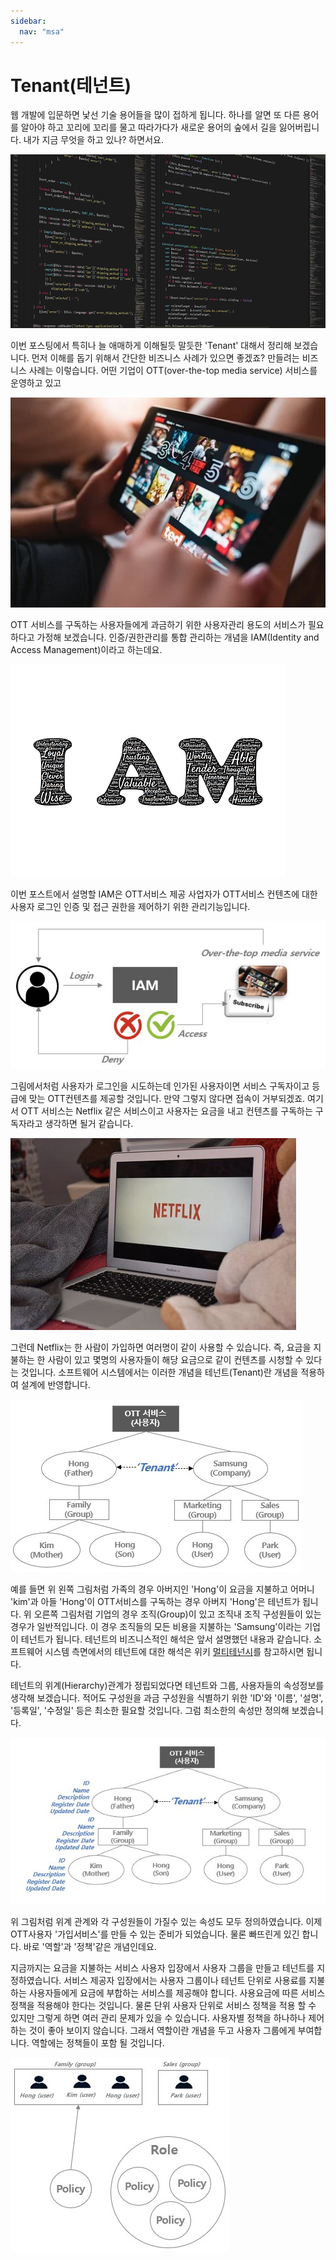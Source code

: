 ```yaml
---
sidebar:
  nav: "msa"
---
```


# Tenant(테넌트)

웹 개발에 입문하면 낯선 기술 용어들을 많이 접하게 됩니다.
하나를 알면 또 다른 용어를 알아야 하고 꼬리에 꼬리를 물고 따라가다가 
새로운 용어의 숲에서 길을 잃어버립니다. 
내가 지금 무엇을 하고 있나? 하면서요.

![sourcecode](/assets/images/tenant/sourcecode.jpg)

이번 포스팅에서 특히나 늘 애매하게 이해될듯 말듯한 'Tenant' 대해서 정리해 보겠습니다.
먼저 이해를 돕기 위해서 간단한 비즈니스 사례가 있으면 좋겠죠?
만들려는 비즈니스 사례는 이렇습니다.
어떤 기업이 OTT(over-the-top media service) 서비스를 운영하고 있고

![ott](/assets/images/tenant/ott.jpg)

OTT 서비스를 구독하는 사용자들에게 과금하기 위한 사용자관리 용도의 서비스가 필요하다고 가정해 보겠습니다.
인증/권한관리를 통합 관리하는 개념을 IAM(Identity and Access Management)이라고  하는데요.

![ott](/assets/images/tenant/iam.jpg)

이번 포스트에서 설명할 IAM은 OTT서비스 제공 사업자가 OTT서비스 컨텐츠에 대한 사용자 로그인 인증 및 접근 권한을 제어하기 위한 관리기능입니다.

![ott](/assets/images/tenant/iamott.jpg)

그림에서처럼 사용자가 로그인을 시도하는데 인가된 사용자이면 서비스 구독자이고 등급에 맞는 OTT컨텐츠를 제공할 것입니다. 만약 그렇지 않다면 접속이 거부되겠죠. 여기서 OTT 서비스는 Netflix 같은 서비스이고 사용자는 요금을 내고 컨텐츠를 구독하는 구독자라고 생각하면 될거 같습니다.

![ott](/assets/images/tenant/netflix.jpg)

그런데 Netflix는 한 사람이 가입하면 여러명이 같이 사용할 수 있습니다. 
즉, 요금을 지불하는 한 사람이 있고 몇명의 사용자들이 해당 요금으로 같이 컨텐츠를 시청할 수 있다는 것입니다. 
소프트웨어 시스템에서는 이러한 개념을 테넌트(Tenant)란 개념을 적용하여 설계에 반영합니다.

![ott](/assets/images/tenant/tenant.jpg)

예를 들면 위 왼쪽 그림처럼 가족의 경우 아버지인 'Hong'이 요금을 지불하고 어머니 'kim'과 아들 'Hong'이 OTT서비스를 구독하는 경우 아버지 'Hong'은 테넌트가 됩니다.
위 오른쪽 그림처럼 기업의 경우 조직(Group)이 있고 조직내 조직 구성원들이 있는 경우가 일반적입니다.
이 경우 조직들의 모든 비용을 지불하는 'Samsung'이라는 기업이 테넌트가 됩니다.
테넌트의 비즈니스적인 해석은 앞서 설명했던 내용과 같습니다. 소프트웨어 시스템 측면에서의 테넌트에 대한 해석은 위키 [멀티테넌시](https://ko.wikipedia.org/wiki/%EB%A9%80%ED%8B%B0%ED%85%8C%EB%84%8C%EC%8B%9C)를 참고하시면 됩니다.

테넌트의 위계(Hierarchy)관계가 정립되었다면 테넌트와 그룹, 사용자들의 속성정보를 생각해 보겠습니다. 적어도 구성원을 과금 구성원을 식별하기 위한 'ID'와 '이름', '설명', '등록일', '수정일' 등은 최소한 필요할 것입니다. 그럼 최소한의 속성만 정의해 보겠습니다.

![ott](/assets/images/tenant/tenant2.jpg)

위 그림처럼 위계 관계와 각 구성원들이 가질수 있는 속성도 모두 정의하였습니다.
이제 OTT사용자 '가입서비스'를 만들 수 있는 준비가 되었습니다. 
물론 빠뜨린게 있긴 합니다. 바로 '역할'과 '정책'같은 개념인데요. 

지금까지는 요금을 지불하는 서비스 사용자 입장에서 사용자 그룹을 만들고 테넌트를 지정하였습니다.
서비스 제공자 입장에서는 사용자 그룹이나 테넌트 단위로 사용료를 지불하는 사용자들에게 요금에 부합하는 서비스를 제공해야 합니다. 사용요금에 따른 서비스 정책을 적용해야 한다는 것입니다.
물론 단위 사용자 단위로 서비스 정책을 적용 할 수 있지만 그렇게 하면 여러 관리 문제가 있을 수 있습니다. 사용자별 정책을 하나하나 제어하는 것이 좋아 보이지 않습니다.
그래서 역할이란 개념을 두고 사용자 그룹에게 부여합니다. 역할에는 정책들이 포함 될 것입니다.

![ott](/assets/images/tenant/rolenpolicy.jpg)

